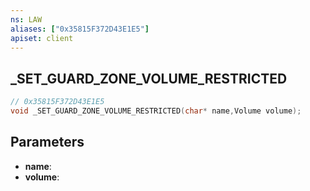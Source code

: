```yaml
---
ns: LAW
aliases: ["0x35815F372D43E1E5"]
apiset: client
---
```

## _SET_GUARD_ZONE_VOLUME_RESTRICTED

```c
// 0x35815F372D43E1E5
void _SET_GUARD_ZONE_VOLUME_RESTRICTED(char* name,Volume volume);
```


## Parameters
* **name**:
* **volume**: